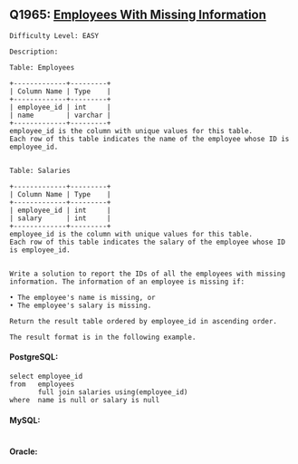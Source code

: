 ## Q1965: [Employees With Missing Information](https://leetcode.com/problems/employees-with-missing-information/)

```
Difficulty Level: EASY
```

```
Description:

Table: Employees

+-------------+---------+
| Column Name | Type    |
+-------------+---------+
| employee_id | int     |
| name        | varchar |
+-------------+---------+
employee_id is the column with unique values for this table.
Each row of this table indicates the name of the employee whose ID is employee_id.
 

Table: Salaries

+-------------+---------+
| Column Name | Type    |
+-------------+---------+
| employee_id | int     |
| salary      | int     |
+-------------+---------+
employee_id is the column with unique values for this table.
Each row of this table indicates the salary of the employee whose ID is employee_id.
 

Write a solution to report the IDs of all the employees with missing information. The information of an employee is missing if:

• The employee's name is missing, or
• The employee's salary is missing.

Return the result table ordered by employee_id in ascending order.

The result format is in the following example.
```

#### PostgreSQL:

```
select employee_id
from   employees
       full join salaries using(employee_id)
where  name is null or salary is null
```

#### MySQL:

```

```

#### Oracle:

```

```